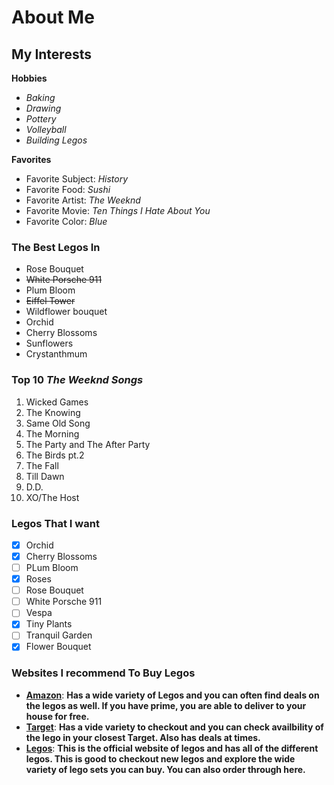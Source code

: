 # About Me
## My Interests
 **Hobbies**
* _Baking_
*  _Drawing_
* _Pottery_
*  _Volleyball_
* _Building Legos_

**Favorites**
* Favorite Subject: _History_
* Favorite Food: _Sushi_
* Favorite Artist: _The Weeknd_
* Favorite Movie: _Ten Things I Hate About You_
* Favorite Color: _Blue_
### The Best Legos In 
* Rose Bouquet
* ~~White Porsche 911~~
* Plum Bloom
* ~~Eiffel Tower~~
* Wildflower bouquet
* Orchid
* Cherry Blossoms
* Sunflowers
* Crystanthmum
### Top 10 **_The Weeknd Songs_**
1. Wicked Games
2. The Knowing
3. Same Old Song 
4. The Morning
5. The Party and The After Party
6. The Birds pt.2
7. The Fall
8. Till Dawn
9. D.D.
10. XO/The Host
### Legos That I want
- [x] Orchid
- [X] Cherry Blossoms
- [ ] PLum Bloom
- [x] Roses
- [ ] Rose Bouquet
- [ ] White Porsche 911
- [ ] Vespa
- [x] Tiny Plants
- [ ] Tranquil Garden
- [x] Flower Bouquet
### Websites I recommend To Buy Legos
- [**Amazon**]((https://www.amazon.com/?tag=amazusnavi-20&hvadid=675149237887&hvpos=&hvnetw=g&hvrand=11463939983561774591&hvpone=&hvptwo=&hvqmt=e&hvdev=c&hvdvcmdl=&hvlocint=&hvlocphy=9009740&hvtargid=kwd-10573980&ref=pd_sl_7j18redljs_e&hydadcr=28883_14649097)): __Has a wide variety of Legos and you can often find deals on the legos as well. If you have prime, you are able to deliver to your house for free.__
- [**Target**](https://www.target.com/?ref=tgt_adv_xsl&AFID=google&fndsrc=tgtao&DFA=71700000012637812&CPNG=Other_Target%2BBrand%7CHoliday_Ecomm_Other&adgroup=Core+Branded+Keywords&LID=700000001170706&LNM=target&MT=e&network=g&device=c&location=9009740&targetid=kwd-19131461&gad_source=1&gclid=Cj0KCQjwu-63BhC9ARIsAMMTLXQgq_7YoAo-GNiprZ5arpjtDc6pw-h-HsQNnMvcSIx7QqZTAXCN0gwaArIAEALw_wcB&gclsrc=aw.ds): __Has a vide variety to checkout and you can check availbility of the lego in your closest Target. Also has deals at times.__
- [**Legos**](https://www.lego.com/en-us?gclid=Cj0KCQjwu-63BhC9ARIsAMMTLXQ4xZpO4ualchSSS3Z2benWMVeYRasdO-2iEhqtO5cDcxd5PPtZwVAaAqdJEALw_wcB&ef_id=Cj0KCQjwu-63BhC9ARIsAMMTLXQ4xZpO4ualchSSS3Z2benWMVeYRasdO-2iEhqtO5cDcxd5PPtZwVAaAqdJEALw_wcB:G:s&s_kwcid=AL!790!3!713637531803!b!!g!!lego%20sale!21706197805!170464252954&cmp=KAC-INI-GOOGUS-GO-US_GL-EN-RE-PS-BUY-CREATE-MB_ALWAYS_ON-SHOP-BC-MM-WV-CIDNA00000-MB-GENERIC_GEOX_TEST_MEDIUM_TREATMENT&gad_source=1): __This is the official website of legos and has all of the different legos. This is good to checkout new legos and explore the wide variety of lego sets you can buy. You can also order through here.__ 


